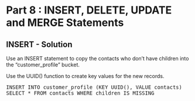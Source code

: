 # Part 8 : INSERT, DELETE, UPDATE and MERGE Statements

## INSERT - Solution

Use an INSERT statement to copy the contacts who don’t have children into the “customer_profile” bucket. 

Use the UUID() function to create key values for the new records.


<pre id="example">
INSERT INTO customer_profile (KEY UUID(), VALUE contacts)
SELECT * FROM contacts WHERE children IS MISSING

</pre>
